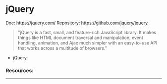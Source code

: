 # jQuery

Doc: https://jquery.com/
Repository: https://github.com/jquery/jquery

> "jQuery is a fast, small, and feature-rich JavaScript library. It makes things like HTML document traversal and manipulation, event handling, animation, and Ajax much simpler with an easy-to-use API that works across a multitude of browsers."

- jQuery

### Resources:

---